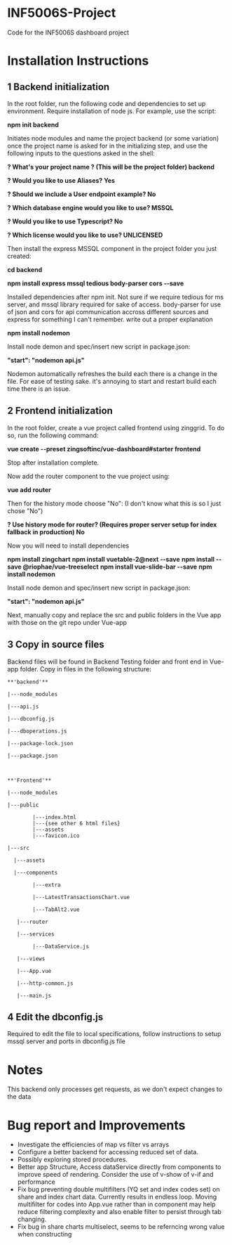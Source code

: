 # INF5006S-Project
Code for the INF5006S dashboard project


# Installation Instructions

## 1 Backend initialization

In the root folder, run the following code and dependencies to set up environment. Require installation of node js. For example, use the script:

**npm init backend**

Initiates node modules and name the project backend (or some variation) once the project name is asked for in the initializing step, and use the following inputs to the questions asked in the shell:

**? What's your project name ? (This will be the project folder) backend**

**? Would you like to use Aliases? Yes**

**? Should we include a User endpoint example? No**

**? Which database engine would you like to use? MSSQL**

**? Would you like to use Typescript? No**

**? Which license would you like to use? UNLICENSED**

Then install the express MSSQL component in the project folder you just created:

**cd backend**

**npm install express mssql tedious body-parser cors --save**


Installed dependencies after npm init. Not sure if we require tedious for ms server, and mssql library required for sake of access. body-parser for use of json and cors for api communication accross different sources and express for something I can't remember. write out a proper explanation

**npm install nodemon**

Install node demon and spec/insert new script in package.json:

**"start": "nodemon api.js"**

Nodemon automatically refreshes the build each there is a change in the file. For ease of testing sake. it's annoying to start and restart build each time there is an issue.

## 2 Frontend initialization

In the root folder, create a vue project called frontend using zinggrid. To do so, run the following command:

**vue create --preset zingsoftinc/vue-dashboard#starter frontend**

Stop after installation complete.

Now add the router component to the vue project using:

**vue add router**

Then for the history mode choose "No": (I don't know what this is so I just chose "No")

**? Use history mode for router? (Requires proper server setup for index fallback in production) No**

Now you will need to install dependencies

**npm install zingchart**
**npm install vuetable-2@next --save**
**npm install --save @riophae/vue-treeselect**
**npm install vue-slide-bar --save**
**npm install nodemon**

Install node demon and spec/insert new script in package.json:

**"start": "nodemon api.js"**

Next, manually copy and replace the src and public folders in the Vue app with those on the git repo under Vue-app

## 3 Copy in source files

Backend files will be found in Backend Testing folder and front end in Vue-app folder. Copy in files in the following structure:

    **'backend'**

    |---node_modules

    |---api.js

    |---dbconfig.js

    |---dboperations.js    

    |---package-lock.json

    |---package.json



    **'Frontend'**

    |---node_modules

    |---public

            |---index.html
            |---{see other 6 html files}
            |---assets
            |---favicon.ico

    |---src

      |---assets

      |---components

            |---extra
            
            |---LatestTransactionsChart.vue

            |---TabAlt2.vue

       |---router

       |---services

            |---DataService.js

       |---views
       
       |---App.vue
       
       |---http-common.js
       
       |---main.js


## 4 Edit the dbconfig.js

Required to edit the file to local specifications, follow instructions to setup mssql server and ports in dbconfig.js file

# Notes

This backend only processes get requests, as we don't expect changes to the data

# Bug report and Improvements
- Investigate the efficiencies of map vs filter vs arrays
- Configure a better backend for accessing reduced set of data.
- Possibly exploring stored procedures.
- Better app Structure, Access dataService directly from components to improve speed of rendering. Consider the use of v-show of v-if and performance
- Fix bug preventing double multifilters (YQ set and index codes set) on share and index chart data. Currently results in endless loop. Moving multifilter for codes into App.vue rather than in component may help reduce filtering complexity and also enable filter to persist through tab changing.
- Fix bug in share charts multiselect, seems to be referncing wrong value when constructing
